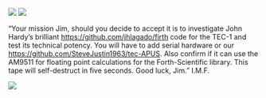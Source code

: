 ![](https://github.com/SteveJustin1963/tec-FORTH/blob/master/pics/imf-tec-1.png)
![](https://github.com/SteveJustin1963/tec-FORTH/blob/master/pics/forth3d-1.png)

“Your mission Jim, should you decide to accept it is to investigate John Hardy’s brilliant https://github.com/jhlagado/firth code for the TEC-1 and test its technical potency. You will have to add serial hardware or our https://github.com/SteveJustin1963/tec-APUS. Also confirm if it can use the AM9511 for floating point calculations for the Forth-Scientific library. This tape will self-destruct in five seconds. Good luck, Jim.” I.M.F.

![](https://github.com/SteveJustin1963/tec-FORTH/blob/master/pics/smoke-tape.png)


